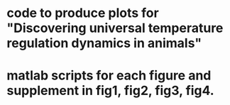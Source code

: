 # code to produce plots for "Discovering universal temperature regulation dynamics in animals" 

# matlab scripts for each figure and supplement in fig1, fig2, fig3, fig4. 
